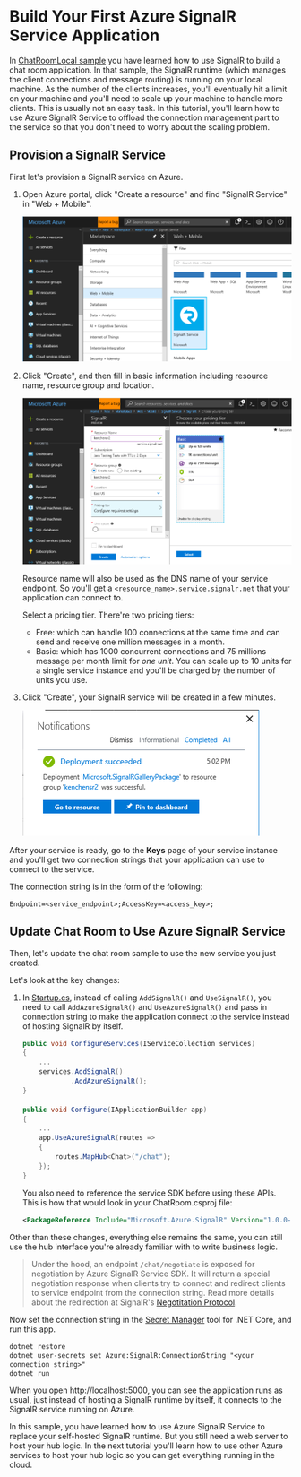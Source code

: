 # Build Your First Azure SignalR Service Application

In [ChatRoomLocal sample](../ChatRoomLocal) you have learned how to use SignalR to build a chat room application. In that sample, the SignalR runtime (which manages the client connections and message routing) is running on your local machine. As the number of the clients increases, you'll eventually hit a limit on your machine and you'll need to scale up your machine to handle more clients. This is usually not an easy task. In this tutorial, you'll learn how to use Azure SignalR Service to offload the connection management part to the service so that you don't need to worry about the scaling problem.

## Provision a SignalR Service

First let's provision a SignalR service on Azure.

1. Open Azure portal, click "Create a resource" and find "SignalR Service" in "Web + Mobile".

   ![signalr-1](../../docs/images/signalr-1.png)

2. Click "Create", and then fill in basic information including resource name, resource group and location.

   ![signalr-2](../../docs/images/signalr-2.png)

   Resource name will also be used as the DNS name of your service endpoint. So you'll get a `<resource_name>.service.signalr.net` that your application can connect to.

   Select a pricing tier. There're two pricing tiers:
   
   * Free: which can handle 100 connections at the same time and can send and receive one million messages in a month.
   * Basic: which has 1000 concurrent connections and 75 millions message per month limit for *one unit*. You can scale up to 10 units for a single service instance and you'll be charged by the number of units you use.

3. Click "Create", your SignalR service will be created in a few minutes.

   ![signalr-3](../../docs/images/signalr-3.png)

After your service is ready, go to the **Keys** page of your service instance and you'll get two connection strings that your application can use to connect to the service.

The connection string is in the form of the following:

```
Endpoint=<service_endpoint>;AccessKey=<access_key>;
```

## Update Chat Room to Use Azure SignalR Service

Then, let's update the chat room sample to use the new service you just created.

Let's look at the key changes:

1.  In [Startup.cs](Startup.cs), instead of calling `AddSignalR()` and `UseSignalR()`, you need to call `AddAzureSignalR()` and `UseAzureSignalR()` and pass in connection string to make the application connect to the service instead of hosting SignalR by itself.

    ```cs
    public void ConfigureServices(IServiceCollection services)
    {
        ...
        services.AddSignalR()
                .AddAzureSignalR();
    }

    public void Configure(IApplicationBuilder app)
    {
        ...
        app.UseAzureSignalR(routes => 
        { 
            routes.MapHub<Chat>("/chat"); 
        });
    }
    ```

    You also need to reference the service SDK before using these APIs. This is how that would look in your ChatRoom.csproj file:

    ```xml
    <PackageReference Include="Microsoft.Azure.SignalR" Version="1.0.0-*" />
    ```

Other than these changes, everything else remains the same, you can still use the hub interface you're already familiar with to write business logic.

> Under the hood, an endpoint `/chat/negotiate` is exposed for negotiation by Azure SignalR Service SDK. It will return a special negotiation response when clients try to connect and redirect clients to service endpoint from the connection string. Read more details about the redirection at SignalR's [Negotitation Protocol](https://github.com/aspnet/SignalR/blob/dev/specs/TransportProtocols.md#post-endpoint-basenegotiate-request).


Now set the connection string in the [Secret Manager](https://docs.microsoft.com/en-us/aspnet/core/security/app-secrets?view=aspnetcore-2.1&tabs=visual-studio#secret-manager) tool for .NET Core, and run this app.

```
dotnet restore
dotnet user-secrets set Azure:SignalR:ConnectionString "<your connection string>"
dotnet run
```

When you open http://localhost:5000, you can see the application runs as usual, just instead of hosting a SignalR runtime by itself, it connects to the SignalR service running on Azure.

In this sample, you have learned how to use Azure SignalR Service to replace your self-hosted SignalR runtime. But you still need a web server to host your hub logic. In the next tutorial you'll learn how to use other Azure services to host your hub logic so you can get everything running in the cloud.
